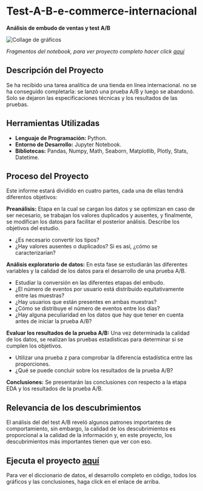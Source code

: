 # Test-A-B-e-commerce-internacional
__Análisis de embudo de ventas y test A/B__

<image src="https://github.com/BastianLQ/Test-A-B-e-commerce-internacional/blob/main/N14AB.jpg" alt="Collage de gráficos">

_Fragmentos del notebook, para ver proyecto completo hacer click [aquí](https://portfoliodabastianlopez.on.drv.tw/Portafolio/P11.html)_

## Descripción del Proyecto
Se ha recibido una tarea analítica de una tienda en línea internacional. no se ha conseguido completarla: se lanzó una prueba A/B y luego se abandonó. Solo se dejaron las especificaciones técnicas y los resultados de las pruebas.
  
## Herramientas Utilizadas
- __Lenguaje de Programación:__ Python.
- __Entorno de Desarrollo:__ Jupyter Notebook.
- __Bibliotecas:__ Pandas, Numpy, Math, Seaborn, Matplotlib, Plotly, Stats, Datetime.

## Proceso del Proyecto
Este informe estará dividido en cuatro partes, cada una de ellas tendrá diferentos objetivos:

__Preanálisis:__ Etapa en la cual se cargan los datos y se optimizan en caso de ser necesario, se trabajan los valores duplicados y ausentes, y finalmente, se modifican los datos para facilitar el posterior análisis.
Describe los objetivos del estudio.
- ¿Es necesario convertir los tipos?
- ¿Hay valores ausentes o duplicados? Si es así, ¿cómo se caracterizarían?

__Análisis exploratorio de datos:__ En esta fase se estudiarán las diferentes variables y la calidad de los datos para el desarrollo de una prueba A/B.
- Estudiar la conversión en las diferentes etapas del embudo.
- ¿El número de eventos por usuario está distribuido equitativamente entre las muestras?
- ¿Hay usuarios que están presentes en ambas muestras?
- ¿Cómo se distribuye el número de eventos entre los días?
- ¿Hay alguna peculiaridad en los datos que hay que tener en cuenta antes de iniciar la prueba A/B?

__Evaluar los resultados de la prueba A/B:__ Una vez determinada la calidad de los datos, se realizan las pruebas estadísticas para determinar si se cumplen los objetivos.
- Utilizar una prueba z para comprobar la diferencia estadística entre las proporciones.
- ¿Qué se puede concluir sobre los resultados de la prueba A/B?

__Conclusiones:__ Se presentarán las conclusiones con respecto a la etapa EDA y los resultados de la prueba A/B.

## Relevancia de los descubrimientos
El análisis del del test A/B reveló algunos patrones importantes de comportamiento, sin embargo, la calidad de los descubrimientos es proporcional a la calidad de la información y, en este proyecto, los descubrimientos más importantes tienen que ver con eso.

## Ejecuta el proyecto [aquí](https://portfoliodabastianlopez.on.drv.tw/Portafolio/P11.html)
Para ver el diccionario de datos, el desarrollo completo en código, todos los gráficos y las conclusiones, haga click en el enlace de arriba.

